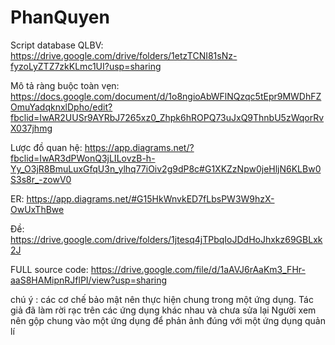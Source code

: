 # PhanQuyen
Script database QLBV: https://drive.google.com/drive/folders/1etzTCNI81sNz-fyzoLyZTZ7zkKLmc1UI?usp=sharing

Mô tả ràng buộc toàn vẹn: https://docs.google.com/document/d/1o8ngioAbWFlNQzqc5tEpr9MWDhFZOmuYadqknxlDpho/edit?fbclid=IwAR2UUSr9AYRbJ7265xz0_Zhpk6hROPQ73uJxQ9ThnbU5zWqorRvX037jhmg

Lược đồ quan hệ: https://app.diagrams.net/?fbclid=IwAR3dPWonQ3jLILovzB-h-Yy_O3jR8BmuLuxGfqU3n_ylhq77iOiv2g9dP8c#G1XKZzNpw0jeHljN6KLBw0S3s8r_-zowV0

ER: https://app.diagrams.net/#G15HkWnvkED7fLbsPW3W9hzX-OwUxThBwe

Đề: https://drive.google.com/drive/folders/1jtesq4jTPbqIoJDdHoJhxkz69GBLxk2J

FULL source code: https://drive.google.com/file/d/1aAVJ6rAaKm3_FHr-aaS8HAMipnRJflPI/view?usp=sharing

chú ý : các cơ chế bảo mật nên thực hiện chung trong một ứng dụng. Tác giả đã làm rời rạc trên các ứng dụng khác nhau và chưa sửa lại
Người xem nên gộp chung vào một ứng dụng để phản ảnh đúng với một ứng dụng quản lí 
